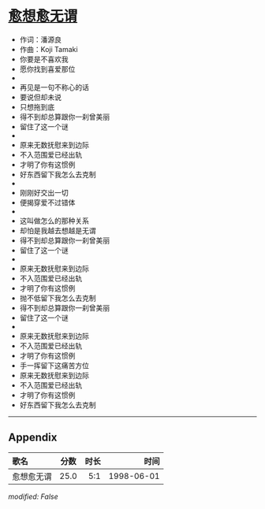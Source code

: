 # [愈想愈无谓](https://music.163.com/song?id=26075153)

* 作词：潘源良
* 作曲：Koji Tamaki
* 你要是不喜欢我
* 愿你找到喜爱那位
* 
* 再见是一句不称心的话
* 要说但却未说
* 只想拖到底
* 得不到却总算跟你一刹曾美丽
* 留住了这一个谜
* 
* 原来无数抚慰来到边际
* 不入范围爱已经出轨
* 才明了你有这惯例
* 好东西留下我怎么去克制
* 
* 刚刚好交出一切
* 便揭穿爱不过错体
* 
* 这叫做怎么的那种关系
* 却怕是我越去想越是无谓
* 得不到却总算跟你一刹曾美丽
* 留住了这一个谜
* 
* 原来无数抚慰来到边际
* 不入范围爱已经出轨
* 才明了你有这惯例
* 抛不低留下我怎么去克制
* 得不到却总算跟你一刹曾美丽
* 留住了这一个谜
* 
* 原来无数抚慰来到边际
* 不入范围爱已经出轨
* 才明了你有这惯例
* 手一挥留下这痛苦方位
* 原来无数抚慰来到边际
* 不入范围爱已经出轨
* 才明了你有这惯例
* 好东西留下我怎么去克制


---

## Appendix

|歌名|分数|时长|时间|
|:---|:---:|---:|---:|
|愈想愈无谓|25.0|5:1|1998-06-01

*modified: False*